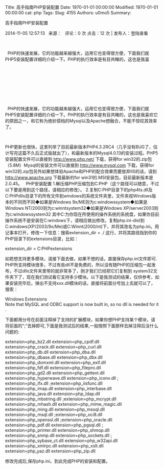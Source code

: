 Title: 高手指南PHP安装配置
Date: 1970-01-01 00:00:00
Modified: 1970-01-01 00:00:00
cat: php
Tags: 
Slug: 4155
Authors: u0mo5 
Summary: 

高手指南PHP安装配置



2014-11-05 12:57:13   来源：   评论：0 次 点击：12 次 | 发布人：登陆查看





 



 
PHP的快速发展，它的功能越来越强大，运用它也变得很方便，下面我们就PHP5安装配置详细的介绍一下。PHP的执行效率是有目共睹的，这也是我喜

 
 
 


 




 
 
 
 
 


　



 
PHP的快速发展，它的功能越来越强大，运用它也变得很方便，下面我们就PHP5安装配置详细的介绍一下。PHP的执行效率是有目共睹的，这也是我喜欢它的原因之一，和它称为绝妙搭档的Mysql以及Apache想融合，不能不惊叹其效率了。
 


 

PHP更新也很快，这里列举了目前最新版本PHP4.3.2RC4（几乎没有BUG了，估计写完这篇不久后正式版就出了），和最新版本的Mysql4.0.13的安装过程。PHP5安装配置文件可以直接到 http://www.php.net/ 下载，获得for win32的.zip包（5.8M）Mysql的安装文件可以直接到 http://www.mysql.com 下载，获得for win32的.zip包另外如果想体验Apache和PHP的配合效果而要放弃IIS的话，请到 http://www.apache.org 下载最新的for win31的.MSI安装包，目前最新版本是2.0.45。
 
PHP安装配置
1.解压缩PHP压缩包到C:PHP（这个路径可以随意，不过以下要是用到这个路径，请相应的修改）。
2.复制C:PHP目录下的php4ts.dll及C:PHPdlls目录下的所有文件到windows的系统文件夹里，文件夹视Windows版本的不同而不同◆如果是Windows 9x/ME则为c:windowssystem◆如果是Windows NT/2000则为c:winntsystem32◆如果是Windows XP/server2003则为c:windowssystem32
其中C:为你现在所使用的操作系统的系统盘，如果你目前操作系统不是安装在C:windows下，请相应做出修改。复制php.ini-dist到C:windows(XP/2003/9x/Me)或C:Winnt(2000/nt)下，并将其改名为php.ini。用记事本打开，修改一下信息：搜索extension_dir = ./ 这行，并将其路径指到你的PHP目录下的extensions目录，比如：


extension_dir = C:PHPextensions 

如若想支持更多模块，请接下面去做，如果不想的话，直接保存php.ini文件即可. PHP所支持模块很多，不过有些dll不是免费的，所以没有随PHP的压缩包一起发布，不过dlls文件夹里带的就非常多了，刚才我们已经把它们复制到 system32文件夹下了，现在我们测试看它支持多少模块。以下是我测试的结果，仅供参考，如果安装完毕后，弹出不支持xxx.dll模块的话，直接将前面分号加上去就可以了，搜索：


Windows Extensions  
Note that MySQL and ODBC support is now built in, so no dll is needed for it. 

下面都用分号在前面注释掉了支持的扩展模块，如果你想PHP支持某个模块，请将前面的“;”去掉即可,下面是我测试后的结果,一般按照下面那样去掉注释后没什么问题的:


extension=php_bz2.dll extension=php_cpdf.dll 
extension=php_crack.dll extension=php_curl.dll 
extension=php_db.dll extension=php_dba.dll 
extension=php_dbase.dll extension=php_dbx.dll 
extension=php_domxml.dll extension=php_exif.dll 
extension=php_fdf.dll extension=php_filepro.dll 
extension=php_gd2.dll extension=php_gettext.dll 
extension=php_hyperwave.dll extension=php_iconv.dll ;
extension=php_ifx.dll ;extension=php_iisfunc.dll 
extension=php_imap.dll extension=php_interbase.dll 
extension=php_java.dll extension=php_ldap.dll 
extension=php_mbstring.dll ;extension=php_mcrypt.dll 
extension=php_mhash.dll extension=php_mime_magic.dll 
extension=php_ming.dll extension=php_mssql.dll 
extension=php_msql.dll ;extension=php_oci8.dll 
extension=php_openssl.dll ;extension=php_oracle.dll 
extension=php_pdf.dll extension=php_pgsql.dll ;
extension=php_printer.dll extension=php_shmop.dll 
extension=php_snmp.dll extension=php_sockets.dll ;
extension=php_sybase_ct.dll extension=php_w32api.dll 
extension=php_xmlrpc.dll extension=php_xslt.dll 
extension=php_yaz.dll extension=php_zip.dll 

修改完成后,保存php.ini，到此完成PHP的安装和配置。





